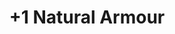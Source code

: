 ---
title: "+1 Natural Armour"
canonical: "skill/plus-1-natural-armour"
canonical_title: "Awakened Olog Loresheet"
lists:
    - awakened-olog-loresheet
tier: 3
osp_cost: 30
ladder: "+natural-armour"
---